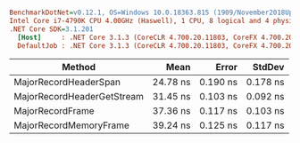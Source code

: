 ``` ini

BenchmarkDotNet=v0.12.1, OS=Windows 10.0.18363.815 (1909/November2018Update/19H2)
Intel Core i7-4790K CPU 4.00GHz (Haswell), 1 CPU, 8 logical and 4 physical cores
.NET Core SDK=3.1.201
  [Host]     : .NET Core 3.1.3 (CoreCLR 4.700.20.11803, CoreFX 4.700.20.12001), X64 RyuJIT
  DefaultJob : .NET Core 3.1.3 (CoreCLR 4.700.20.11803, CoreFX 4.700.20.12001), X64 RyuJIT


```
|                     Method |     Mean |    Error |   StdDev |
|--------------------------- |---------:|---------:|---------:|
|      MajorRecordHeaderSpan | 24.78 ns | 0.190 ns | 0.178 ns |
| MajorRecordHeaderGetStream | 31.45 ns | 0.103 ns | 0.092 ns |
|           MajorRecordFrame | 37.36 ns | 0.117 ns | 0.103 ns |
|     MajorRecordMemoryFrame | 39.24 ns | 0.125 ns | 0.117 ns |
